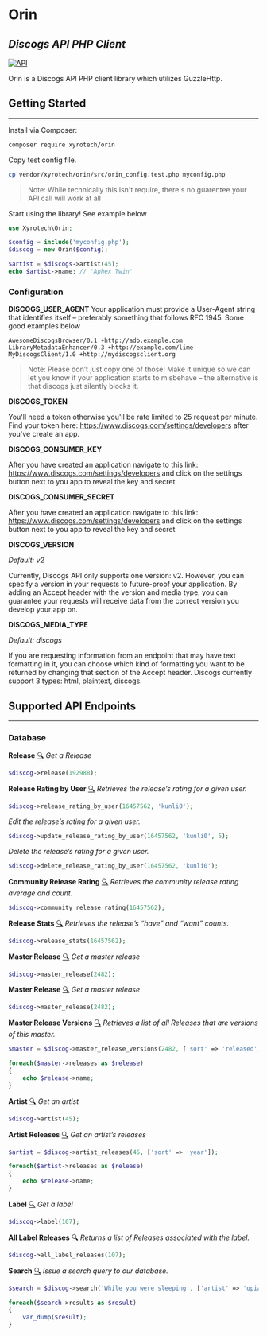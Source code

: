 # Orin
## _Discogs API PHP Client_

[![API](https://www.discogs.com/images/discogs-white.png)](https://www.discogs.com/developers)

Orin is a Discogs API PHP client library which utilizes GuzzleHttp.

## Getting Started
***
Install via Composer:
```sh
composer require xyrotech/orin
```

Copy test config file.
```sh
cp vendor/xyrotech/orin/src/orin_config.test.php myconfig.php
```
> Note: While technically this isn't require, there's no guarentee your API call will work at all

Start using the library! See example below
```php
use Xyrotech\Orin;

$config = include('myconfig.php');
$discog = new Orin($config);

$artist = $discogs->artist(45);
echo $artist->name; // 'Aphex Twin'
```

### Configuration
**DISCOGS_USER_AGENT**
Your application must provide a User-Agent string that identifies itself – preferably something that follows RFC 1945. Some good examples below
```
AwesomeDiscogsBrowser/0.1 +http://adb.example.com
LibraryMetadataEnhancer/0.3 +http://example.com/lime
MyDiscogsClient/1.0 +http://mydiscogsclient.org
```
> Note: Please don’t just copy one of those! Make it unique so we can let you know if your application starts to misbehave – the alternative is that discogs just silently blocks it.

**DISCOGS_TOKEN**

You'll need a token otherwise you'll be rate limited to 25 request per minute. Find your token here: https://www.discogs.com/settings/developers after you've create an app.

**DISCOGS_CONSUMER_KEY**

After you have created an application  navigate to this link: https://www.discogs.com/settings/developers and click on the settings button next to you app to reveal the key and secret

**DISCOGS_CONSUMER_SECRET**

After you have created an application  navigate to this link: https://www.discogs.com/settings/developers and click on the settings button next to you app to reveal the key and secret

**DISCOGS_VERSION**

*Default: v2*

Currently, Discogs API only supports one version: v2. However, you can specify a version in your requests to future-proof your application. By adding an Accept header with the version and media type, you can guarantee your requests will receive data from the correct version you develop your app on.

**DISCOGS_MEDIA_TYPE**

*Default: discogs*

If you are requesting information from an endpoint that may have text formatting in it, you can choose which kind of formatting you want to be returned by changing that section of the Accept header. Discogs currently support 3 types: html, plaintext, discogs.



## Supported API Endpoints
***
### Database

**Release** [:mag:](https://www.discogs.com/developers#page:database,header:database-release)
*Get a Release* 
```php
$discog->release(192988);
```


**Release Rating by User** [:mag:](https://www.discogs.com/developers#page:database,header:database-release-rating-by-user)
*Retrieves the release’s rating for a given user.* 
```php
$discog->release_rating_by_user(16457562, 'kunli0');
```
*Edit the release’s rating for a given user.* 
```php
$discog->update_release_rating_by_user(16457562, 'kunli0', 5);
```
*Delete the release’s rating for a given user.* 
```php
$discog->delete_release_rating_by_user(16457562, 'kunli0');
```

**Community Release Rating** [:mag:](https://www.discogs.com/developers#page:database,header:database-community-release-rating)
*Retrieves the community release rating average and count.* 
```php
$discog->community_release_rating(16457562);
```

**Release Stats** [:mag:](https://www.discogs.com/developers#page:database,header:database-release-stats)
*Retrieves the release’s “have” and “want” counts.* 
```php
$discog->release_stats(16457562);
```

**Master Release** [:mag:](https://www.discogs.com/developers#page:database,header:database-master-release)
*Get a master release* 
```php
$discog->master_release(2482);
```

**Master Release** [:mag:](https://www.discogs.com/developers#page:database,header:database-master-release)
*Get a master release* 
```php
$discog->master_release(2482);
```

**Master Release Versions** [:mag:](https://www.discogs.com/developers#page:database,header:database-master-release-versions)
*Retrieves a list of all Releases that are versions of this master.* 
```php
$master = $discog->master_release_versions(2482, ['sort' => 'released', 'sort_order' => 'desc']);

foreach($master->releases as $release)
{
    echo $release->name;
}
```

**Artist** [:mag:](https://www.discogs.com/developers#page:database,header:database-artist)
*Get an artist* 
```php
$discog->artist(45);
```

**Artist Releases** [:mag:](https://www.discogs.com/developers#page:database,header:database-master-release-versions)
*Get an artist’s releases* 
```php
$artist = $discog->artist_releases(45, ['sort' => 'year']);

foreach($artist->releases as $release)
{
    echo $release->name;
}
```

**Label** [:mag:](https://www.discogs.com/developers#page:database,header:database-label)
*Get a label* 
```php
$discog->label(107);
```

**All Label Releases** [:mag:](https://www.discogs.com/developers#page:database,header:database-all-label-releases)
*Returns a list of Releases associated with the label.* 
```php
$discog->all_label_releases(107);
```

**Search** [:mag:](https://www.discogs.com/developers#page:database,header:database-search)
*Issue a search query to our database.* 
```php
$search = $discog->search('While you were sleeping', ['artist' => 'opiate', 'type' => 'master');

foreach($search->results as $result)
{
    var_dump($result);
}
```
